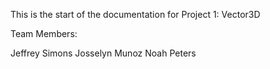 This is the start of the documentation for Project 1: Vector3D

Team Members:

Jeffrey Simons 
Josselyn Munoz
Noah Peters


